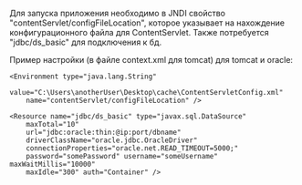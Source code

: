 Для запуска приложения необходимо в JNDI свойство "contentServlet/configFileLocation", которое указывает на нахождение конфигурационного файла для ContentServlet.
Также потребуется "jdbc/ds_basic" для подключения к бд.

Пример настройки (в файле context.xml для tomcat) для tomcat и oracle:

	<Environment type="java.lang.String"
		value="C:\Users\anotherUser\Desktop\cache\ContentServletConfig.xml"
		name="contentServlet/configFileLocation" />

	<Resource name="jdbc/ds_basic" type="javax.sql.DataSource"
		maxTotal="10"
		url="jdbc:oracle:thin:@ip:port/dbname"
		driverClassName="oracle.jdbc.OracleDriver"
		connectionProperties="oracle.net.READ_TIMEOUT=5000;"
		password="somePassword" username="someUsername" maxWaitMillis="10000"
		maxIdle="300" auth="Container" />
